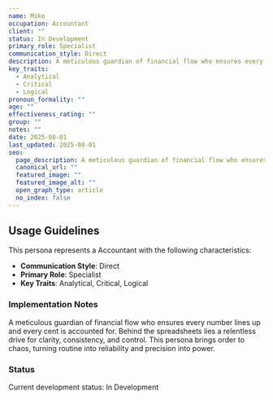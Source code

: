 ```yaml
---
name: Mike
occupation: Accountant
client: ""
status: In Development
primary_role: Specialist
communication_style: Direct
description: A meticulous guardian of financial flow who ensures every number lines up and every cent is accounted for. Behind the spreadsheets lies a relentless drive for clarity, consistency, and control. This persona brings order to chaos, turning routine into reliability and precision into power.
key_traits:
  - Analytical
  - Critical
  - Logical
pronoun_formality: ""
age: ""
effectiveness_rating: ""
group: ""
notes: ""
date: 2025-08-01
last_updated: 2025-08-01
seo:
  page_description: A meticulous guardian of financial flow who ensures every number lines up and every cent is accounted for. Behind the spreadsheets lies a relentless drive for clarity, consistency, and control. This persona brings order to chaos, turning routine into reliability and precision into power.
  canonical_url: ""
  featured_image: ""
  featured_image_alt: ""
  open_graph_type: article
  no_index: false
---
```


## Usage Guidelines

This persona represents a Accountant with the following characteristics:

- **Communication Style**: Direct
- **Primary Role**: Specialist
- **Key Traits**: Analytical, Critical, Logical

### Implementation Notes

A meticulous guardian of financial flow who ensures every number lines up and every cent is accounted for. Behind the spreadsheets lies a relentless drive for clarity, consistency, and control. This persona brings order to chaos, turning routine into reliability and precision into power.

### Status

Current development status: In Development



